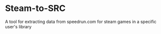 # Steam-to-SRC
A tool for extracting data from speedrun.com for steam games in a specific user's library
